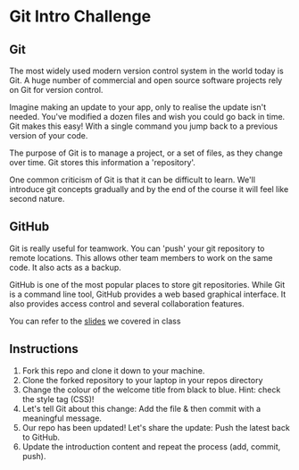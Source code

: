 # Git Intro Challenge

## Git
The most widely used modern version control system in the world today is Git. A huge number of commercial and open source software projects rely on Git for version control.

Imagine making an update to your app, only to realise the update isn't needed. You've modified a dozen files and wish you could go back in time. Git makes this easy! With a single command you jump back to a previous version of your code.

The purpose of Git is to manage a project, or a set of files, as they change over time. Git stores this information a 'repository'.

One common criticism of Git is that it can be difficult to learn. We'll introduce git concepts gradually and by the end of the course it will feel like second nature.

## GitHub
Git is really useful for teamwork. You can 'push' your git repository to remote locations. This allows other team members to work on the same code. It also acts as a backup.

GitHub is one of the most popular places to store git repositories. While Git is a command line tool, GitHub provides a web based graphical interface. It also provides access control and several collaboration features.

You can refer to the  [slides](https://docs.google.com/presentation/d/1V56BTICBn1_nL9O3yGOJfgOg-gnHDwUb8CFB3eCDCt4/edit?usp=sharing "Git Intro Presentation") we covered in class

## Instructions
1. Fork this repo and clone it down to your machine.
1. Clone the forked repository to your laptop in your repos directory
1. Change the colour of the welcome title from black to blue. Hint: check the style tag (CSS)!
1. Let's tell Git about this change: Add the file & then commit with a meaningful message.
1. Our repo has been updated! Let's share the update: Push the latest back to GitHub.
1. Update the introduction content and repeat the process (add, commit, push).

